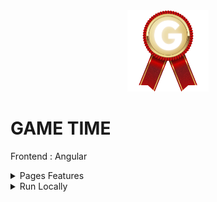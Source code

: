 <div align="center">
<img height="130px" width="130px" src="./src/assets/images/logo.png">
</div>
  
# GAME TIME

Frontend : Angular

<details>
  <summary>Pages Features</summary>

   ### Page

  - Handle your account and learn how to play
  - Choose to play to various games
  - Earn medals while playing

  ### Motus

  - Find a word
  - Hint : first letter, red and yellow letter colors

  ### Drapeau

  - Find a country
  - Hint : flag, red and yellow letter colors

    ### Meli Melo

  - Find a word
  - Hint : not in order letters, red letter color

      ### Juste Prix

  - Find a number
  - Hint : + or - signs

</details>

<details>
  <summary>Run Locally</summary>

  ### Clone the project

  ```bash
    git clone https://github.com/Brice150/GAMETIME.git
  ```

  ### Install dependencies

  ```bash
    npm install
  ```

  ### Start the server

  ```bash
    ng serve -o
  ```

</details>